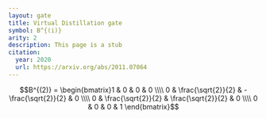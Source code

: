 ```yaml
---
layout: gate
title: Virtual Distillation gate
symbol: B^{(i)}
arity: 2
description: This page is a stub
citation:
  year: 2020
  url: https://arxiv.org/abs/2011.07064
---
```


$$B^{(2)} = \begin{bmatrix}1 & 0 & 0 & 0 \\\\ 0 & \frac{\sqrt{2}}{2} & -\frac{\sqrt{2}}{2} & 0 \\\\ 0 & \frac{\sqrt{2}}{2} & \frac{\sqrt{2}}{2} & 0 \\\\ 0 & 0 & 0 & 1 \end{bmatrix}$$
